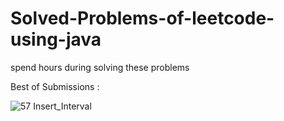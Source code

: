 # Solved-Problems-of-leetcode-using-java
spend hours during solving these problems


Best of Submissions : 

![57 Insert_Interval](https://user-images.githubusercontent.com/63150792/188267640-e99bbdf3-fb83-48c5-9002-369dbf108d33.png)
